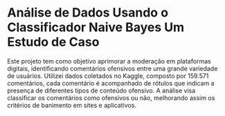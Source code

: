# Análise de Dados Usando o Classificador Naive Bayes Um Estudo de Caso
Este projeto tem como objetivo aprimorar a moderação em plataformas digitais, identificando comentários ofensivos entre uma grande variedade de usuários. Utilizei dados coletados no Kaggle, composto por 159.571 comentários, cada comentário é acompanhado de rótulos que indicam a presença de diferentes tipos de conteúdo ofensivo. A análise visa classificar os comentários como ofensivos ou não, melhorando assim os critérios de banimento em sites e aplicativos.

